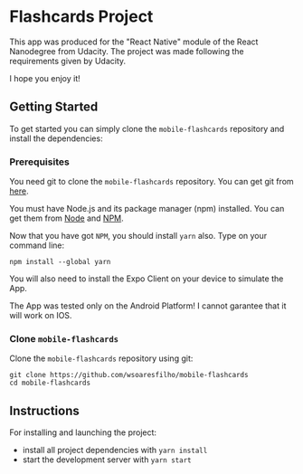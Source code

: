 # Flashcards Project

This app was produced for the "React Native" module of the React Nanodegree from Udacity.
The project was made following the requirements given by Udacity.

I hope you enjoy it!

## Getting Started

To get started you can simply clone the `mobile-flashcards` repository and install the dependencies:

### Prerequisites

You need git to clone the `mobile-flashcards` repository. You can get git from [here][git].

You must have Node.js and its package manager (npm) installed. You can get them from [Node][node] and [NPM][npm].

Now that you have got `NPM`, you should install `yarn` also. Type on your command line:
```
npm install --global yarn
```

You will also need to install the Expo Client on your device to simulate the App.

The App was tested only on the Android Platform! I cannot garantee that it will work on IOS.

### Clone `mobile-flashcards`

Clone the `mobile-flashcards` repository using git:

```
git clone https://github.com/wsoaresfilho/mobile-flashcards
cd mobile-flashcards
```

## Instructions

For installing and launching the project:

* install all project dependencies with `yarn install`
* start the development server with `yarn start`



[git]: https://git-scm.com/
[node]: https://nodejs.org/
[npm]: https://www.npmjs.org/